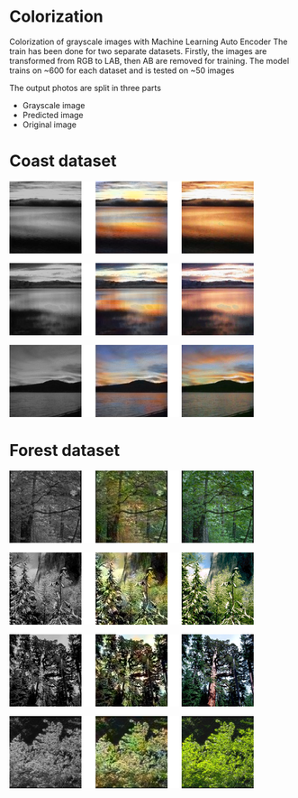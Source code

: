 # Colorization

Colorization of grayscale images with Machine Learning Auto Encoder
The train has been done for two separate datasets.
Firstly, the images are transformed from RGB to LAB, then AB are removed for training.
The model trains on ~600 for each dataset and is tested on ~50 images


The output photos are split in three parts


- Grayscale image
- Predicted image
- Original image

# Coast dataset

![](img/3.png)

![](img/4.png)

![](img/7.png)


# Forest dataset

![](img/9.png)

![](img/43.png)

![](img/45.png)

![](img/10.png)

